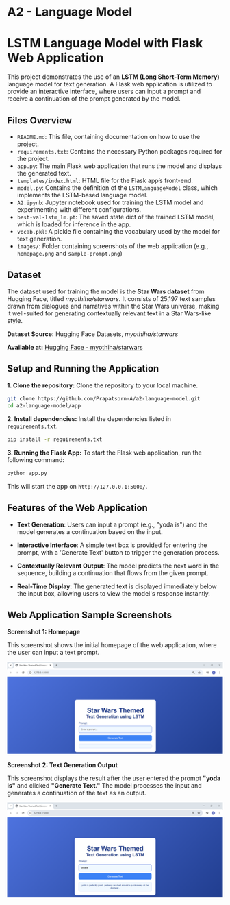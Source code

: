 # A2 - Language Model
# LSTM Language Model with Flask Web Application

This project demonstrates the use of an **LSTM (Long Short-Term Memory)** language model for text generation. A Flask web application is utilized to provide an interactive interface, where users can input a prompt and receive a continuation of the prompt generated by the model.

## Files Overview

- `README.md`: This file, containing documentation on how to use the project.
- `requirements.txt`: Contains the necessary Python packages required for the project.
- `app.py`: The main Flask web application that runs the model and displays the generated text.
- `templates/index.html`: HTML file for the Flask app’s front-end.
- `model.py`: Contains the definition of the `LSTMLanguageModel` class, which implements the LSTM-based language model.
- `A2.ipynb`: Jupyter notebook used for training the LSTM model and experimenting with different configurations.
- `best-val-lstm_lm.pt`: The saved state dict of the trained LSTM model, which is loaded for inference in the app.
- `vocab.pkl`: A pickle file containing the vocabulary used by the model for text generation.
- `images/`: Folder containing screenshots of the web application (e.g., `homepage.png` and `sample-prompt.png`)

## Dataset
The dataset used for training the model is the **Star Wars dataset** from Hugging Face, titled *myothiha/starwars*. It consists of 25,197 text samples drawn from dialogues and narratives within the Star Wars universe, making it well-suited for generating contextually relevant text in a Star Wars-like style.

**Dataset Source:** Hugging Face Datasets, *myothiha/starwars*

**Available at:** [Hugging Face - myothiha/starwars](https://huggingface.co/datasets/myothiha/starwars)

## Setup and Running the Application

**1. Clone the repository:** 
Clone the repository to your local machine.
```bash
git clone https://github.com/Prapatsorn-A/a2-language-model.git
cd a2-language-model/app
```

**2. Install dependencies:** 
Install the dependencies listed in `requirements.txt`.
```bash
pip install -r requirements.txt
```

**3. Running the Flask App:**
To start the Flask web application, run the following command:
```bash
python app.py
```
This will start the app on `http://127.0.0.1:5000/`.

## Features of the Web Application
- **Text Generation**: Users can input a prompt (e.g., "yoda is") and the model generates a continuation based on the input.
  
- **Interactive Interface**: A simple text box is provided for entering the prompt, with a 'Generate Text' button to trigger the generation process.

- **Contextually Relevant Output**: The model predicts the next word in the sequence, building a continuation that flows from the given prompt.
  
- **Real-Time Display**: The generated text is displayed immediately below the input box, allowing users to view the model's response instantly.

## Web Application Sample Screenshots

**Screenshot 1: Homepage**

This screenshot shows the initial homepage of the web application, where the user can input a text prompt.

![Homepage](images/homepage.png)

**Screenshot 2: Text Generation Output**

This screenshot displays the result after the user entered the prompt **"yoda is"** and clicked **"Generate Text."** The model processes the input and generates a continuation of the text as an output.

![Sample Prompt](images/sample-prompt.png)